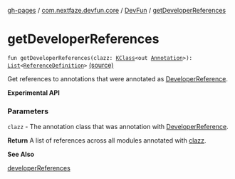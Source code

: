[gh-pages](../../index.md) / [com.nextfaze.devfun.core](../index.md) / [DevFun](index.md) / [getDeveloperReferences](./get-developer-references.md)

# getDeveloperReferences

`fun getDeveloperReferences(clazz: `[`KClass`](https://kotlinlang.org/api/latest/jvm/stdlib/kotlin.reflect/-k-class/index.html)`<out `[`Annotation`](https://kotlinlang.org/api/latest/jvm/stdlib/kotlin/-annotation/index.html)`>): `[`List`](https://kotlinlang.org/api/latest/jvm/stdlib/kotlin.collections/-list/index.html)`<`[`ReferenceDefinition`](../../com.nextfaze.devfun.reference/-reference-definition/index.md)`>` [(source)](https://github.com/NextFaze/dev-fun/tree/master/devfun/src/main/java/com/nextfaze/devfun/core/DevFun.kt#L465)

Get references to annotations that were annotated as [DeveloperReference](../../com.nextfaze.devfun.reference/-developer-reference/index.md).

**Experimental API**

### Parameters

`clazz` - The annotation class that was annotation with [DeveloperReference](../../com.nextfaze.devfun.reference/-developer-reference/index.md).

**Return**
A list of references across all modules annotated with [clazz](get-developer-references.md#com.nextfaze.devfun.core.DevFun$getDeveloperReferences(kotlin.reflect.KClass((kotlin.Annotation)))/clazz).

**See Also**

[developerReferences](developer-references.md)

